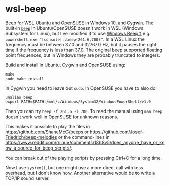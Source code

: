 # wsl-beep
Beep for WSL Ubuntu and OpenSUSE in Windows 10, and Cygwin. The 
built-in [`beep`](https://linux.die.net/man/1/beep) in 
Ubuntu/OpenSUSE doesn't work in WSL (Windows Subsystem for Linux), but I've modified it to use
[Windows Beep()](https://msdn.microsoft.com/en-us/library/windows/desktop/ms679277(v=vs.85).aspx)
e.g. `powershell.exe "[console]::beep(261.6,700)"`. In a WSL Linux the frequency must be between 37.0 and 32767.0 Hz,
but it pauses the right time if the frequency is less than 37.0. The original beep supported floating point frequences,
but in Windows they are probably truncated to integers.

Build and install in Ubuntu, Cygwin and OpenSUSE using:
```
make
sudo make install
```
In Cygwin you need to leave out `sudo`. In OpenSUSE you have to also do:
```
unalias beep
export PATH=$PATH:/mnt/c/Windows/System32/WindowsPowerShell/v1.0
```
Then you can try `beep -f 261.6 -l 700`. To read the manual using `man beep` doesn't work well in OpenSUSE for unknown reasons.

This makes it possible to play the files in https://github.com/ShaneMcC/beeps or https://github.com/Josef-Friedrich/beep-melodies or the command-lines in https://www.reddit.com/r/linux/comments/18h8v5/does_anyone_have_or_know_a_source_for_beep_scripts/.

You can break out of the playing scripts by pressing Ctrl+C for a long time.

Now I use `system()`, but one might use a more direct call with less overhead, but I don't know how. Another alternative would
be to write a TCP/IP sound server.
